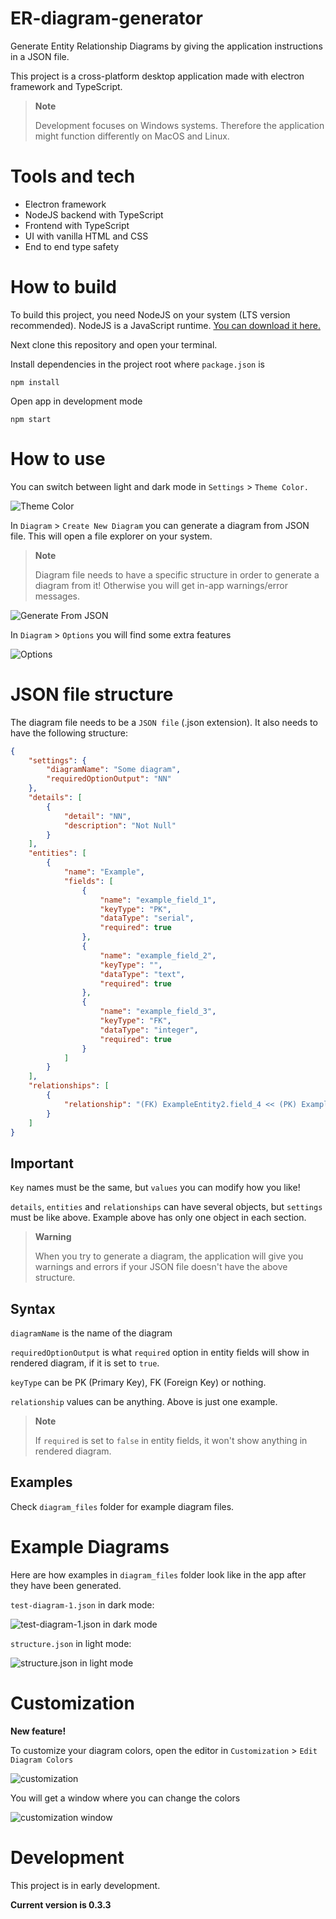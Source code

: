# ER-diagram-generator

Generate Entity Relationship Diagrams by giving the application instructions in a JSON file.

This project is a cross-platform desktop application made with electron framework and TypeScript.

> **Note**
> 
> Development focuses on Windows systems. Therefore the application might function differently on MacOS and Linux.

# Tools and tech
- Electron framework
- NodeJS backend with TypeScript
- Frontend with TypeScript
- UI with vanilla HTML and CSS
- End to end type safety

# How to build
To build this project, you need NodeJS on your system (LTS version recommended). NodeJS is a JavaScript runtime. [You can download it here.][NodeJS_download]

Next clone this repository and open your terminal.

Install dependencies in the project root where `package.json` is
```
npm install
```

Open app in development mode
```
npm start
```

# How to use

You can switch between light and dark mode in `Settings` > `Theme Color.`

![Theme Color](./documentation/images/theme_color.JPG?raw=true)

In `Diagram` > `Create New Diagram` you can generate a diagram from JSON file. This will open a file explorer on your system.

> **Note**
> 
> Diagram file needs to have a specific structure in order to generate a diagram from it! Otherwise you will get in-app warnings/error messages.

![Generate From JSON](./documentation/images/generate_from_json.JPG?raw=true)

In `Diagram` > `Options` you will find some extra features

![Options](./documentation/images/diagram_options.JPG?raw=true)


# JSON file structure

The diagram file needs to be a `JSON file` (.json extension). It also needs to have the following structure:
```json
{
    "settings": {
        "diagramName": "Some diagram",
        "requiredOptionOutput": "NN"
    },
    "details": [
        {
            "detail": "NN",
            "description": "Not Null"
        }
    ],
    "entities": [
        {
            "name": "Example",
            "fields": [
                {
                    "name": "example_field_1",
                    "keyType": "PK",
                    "dataType": "serial",
                    "required": true
                },
                {
                    "name": "example_field_2",
                    "keyType": "",
                    "dataType": "text",
                    "required": true
                },
                {
                    "name": "example_field_3",
                    "keyType": "FK",
                    "dataType": "integer",
                    "required": true
                }
            ]
        }
    ],
    "relationships": [
        {
            "relationship": "(FK) ExampleEntity2.field_4 << (PK) ExampleEntity.field_1"
        }
    ]
}
```

## Important

`Key` names must be the same, but `values` you can modify how you like!

`details`, `entities` and `relationships` can have several objects, but `settings` must be like above. Example above has only one object in each section.

> **Warning**
> 
> When you try to generate a diagram, the application will give you warnings and errors if your JSON file doesn't have the above structure.


## Syntax

`diagramName` is the name of the diagram

`requiredOptionOutput` is what `required` option in entity fields will show in rendered diagram, if it is set to `true`.

`keyType` can be PK (Primary Key), FK (Foreign Key) or nothing.

`relationship` values can be anything. Above is just one example.

> **Note**
> 
> If `required` is set to `false` in entity fields, it won't show anything in rendered diagram.


## Examples

Check `diagram_files` folder for example diagram files.


# Example Diagrams

Here are how examples in `diagram_files` folder look like in the app after they have been generated.

`test-diagram-1.json` in dark mode:

![test-diagram-1.json in dark mode](./documentation/images/test_diagram_1_dark.JPG?raw=true)

`structure.json` in light mode:

![structure.json in light mode](./documentation/images/structure_light.JPG?raw=true)


# Customization

**New feature!**

To customize your diagram colors, open the editor in `Customization` > `Edit Diagram Colors`

![customization](./documentation/images/customization.JPG?raw=true)

You will get a window where you can change the colors

![customization window](./documentation/images/customization_window.JPG?raw=true)


# Development

This project is in early development.

**Current version is 0.3.3**

[NodeJS_download]: https://nodejs.org/en/